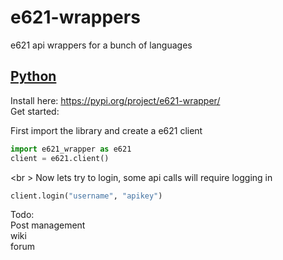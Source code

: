 # e621-wrappers
e621 api wrappers for a bunch of languages  

## [Python](python/README.md)
Install here: https://pypi.org/project/e621-wrapper/    
Get started:    

First import the library and create a e621 client
```python
import e621_wrapper as e621
client = e621.client()
```
<br \>
Now lets try to login, some api calls will require logging in
```python
client.login("username", "apikey")
```

Todo:  
Post management  
wiki  
forum  
